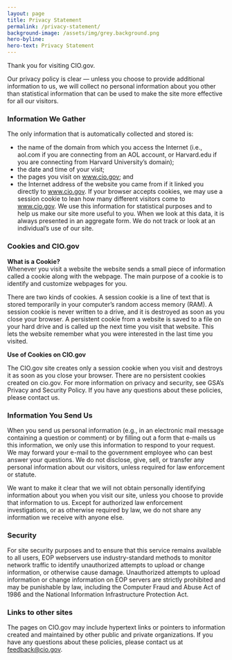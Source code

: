 ```yaml
---
layout: page
title: Privacy Statement
permalink: /privacy-statement/
background-image: /assets/img/grey.background.png
hero-byline:
hero-text: Privacy Statement
---
```

Thank you for visiting CIO.gov.

Our privacy policy is clear — unless you choose to provide additional information to us, we will collect no personal information about you other than statistical information that can be used to make the site more effective for all our visitors.

### Information We Gather
The only information that is automatically collected and stored is:
* the name of the domain from which you access the Internet (i.e., aol.com if you are connecting from an AOL account, or Harvard.edu if you are connecting from Harvard University’s domain);
* the date and time of your visit;
* the pages you visit on www.cio.gov; and
* the Internet address of the website you came from if it linked you directly to www.cio.gov.
If your browser accepts cookies, we may use a session cookie to lean how many different visitors come to www.cio.gov. We use this information for statistical purposes and to help us make our site more useful to you. When we look at this data, it is always presented in an aggregate form. We do not track or look at an individual’s use of our site.

### Cookies and CIO.gov
**What is a Cookie?**  
Whenever you visit a website the website sends a small piece of information called a cookie along with the webpage. The main purpose of a cookie is to identify and customize webpages for you.

There are two kinds of cookies. A session cookie is a line of text that is stored temporarily in your computer’s random access memory (RAM). A session cookie is never written to a drive, and it is destroyed as soon as you close your browser. A persistent cookie from a website is saved to a file on your hard drive and is called up the next time you visit that website. This lets the website remember what you were interested in the last time you visited.

**Use of Cookies on CIO.gov**  

The CIO.gov site creates only a session cookie when you visit and destroys it as soon as you close your browser. There are no persistent cookies created on cio.gov. For more information on privacy and security, see GSA’s Privacy and Security Policy. If you have any questions about these policies, please contact us.

### Information You Send Us
When you send us personal information (e.g., in an electronic mail message containing a question or comment) or by filling out a form that e-mails us this information, we only use this information to respond to your request. We may forward your e-mail to the government employee who can best answer your questions. We do not disclose, give, sell, or transfer any personal information about our visitors, unless required for law enforcement or statute.

We want to make it clear that we will not obtain personally identifying information about you when you visit our site, unless you choose to provide that information to us. Except for authorized law enforcement investigations, or as otherwise required by law, we do not share any information we receive with anyone else.

### Security
For site security purposes and to ensure that this service remains available to all users, EOP webservers use industry-standard methods to monitor network traffic to identify unauthorized attempts to upload or change information, or otherwise cause damage. Unauthorized attempts to upload information or change information on EOP servers are strictly prohibited and may be punishable by law, including the Computer Fraud and Abuse Act of 1986 and the National Information Infrastructure Protection Act.

### Links to other sites
The pages on CIO.gov may include hypertext links or pointers to information created and maintained by other public and private organizations. If you have any questions about these policies, please contact us at [feedback@cio.gov](mailto:feedback@cio.gov).
